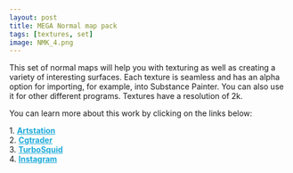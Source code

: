 ```yaml
---
layout: post 
title: MEGA Normal map pack
tags: [textures, set]
image: NMK_4.png
---
```

This set of normal maps will help you with texturing as well as creating a variety of interesting surfaces. 
Each texture is seamless and has an alpha option for importing, for example, into Substance Painter. 
You can also use it for other different programs. Textures have a resolution of 2k. 

<!--more-->

You can learn more about this work by clicking on the links below: <br/>

<div>
	1.
    <a href="https://www.artstation.com/nikiyani/store/zRAK/mega-normal-map-pack" target="_blank" style="font-weight: bold; color: #1CAAD9;">Artstation</a><br/>
	2.
	<a href="https://www.cgtrader.com/3d-models/textures/architectural-textures/mega-normal-map-pack" target="_blank" style="font-weight: bold; color: #1CAAD9;">Cgtrader</a><br/>
	3.
	<a href="https://www.turbosquid.com/FullPreview/Index.cfm/ID/1390343" target="_blank" style="font-weight: bold; color: #1CAAD9;">TurboSquid</a><br/>
	4.
	<a href="https://www.instagram.com/p/CCasRHYhII-/" target="_blank" style="font-weight: bold; color: #1CAAD9;">Instagram</a><br/>
</div>

